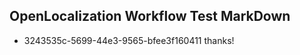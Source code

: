## OpenLocalization Workflow Test MarkDown
* 3243535c-5699-44e3-9565-bfee3f160411 thanks!

<!--HONumber=Sep16_HO1-->


